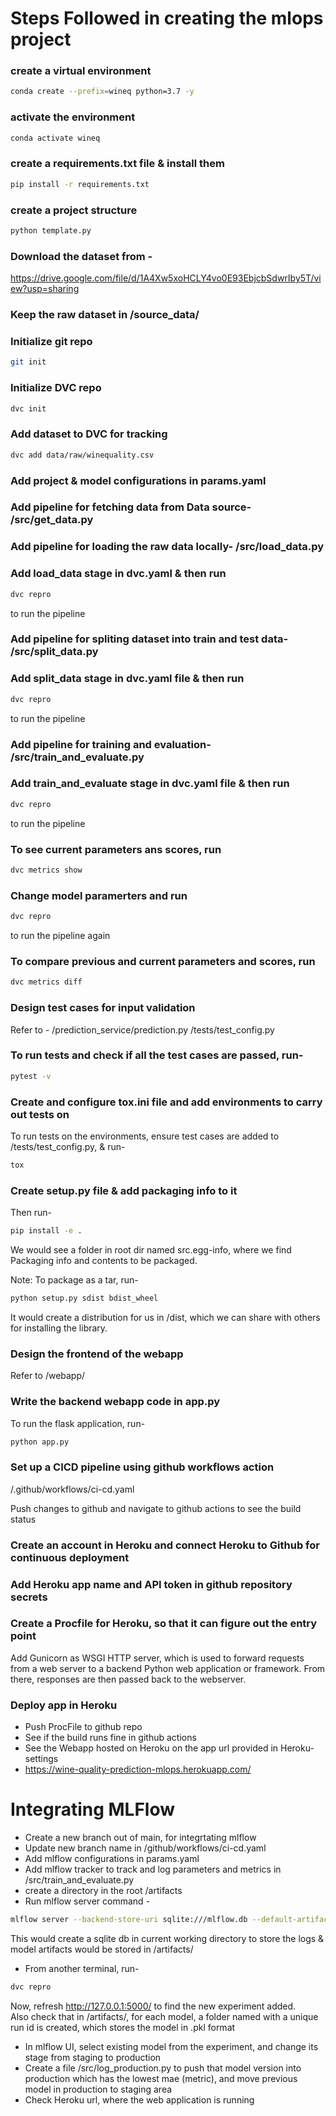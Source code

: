 # Steps Followed in creating the mlops project

### create a virtual environment

```bash
conda create --prefix=wineq python=3.7 -y
```

### activate the environment
```bash
conda activate wineq
```

### create a requirements.txt file & install them
```bash
pip install -r requirements.txt
```

### create a project structure
```bash
python template.py
```

### Download the dataset from -
https://drive.google.com/file/d/1A4Xw5xoHCLY4vo0E93EbjcbSdwrIby5T/view?usp=sharing

### Keep the raw dataset in /source_data/

### Initialize git repo
```bash
git init
```

### Initialize DVC repo
```bash
dvc init
```

### Add dataset to DVC for tracking
```bash
dvc add data/raw/winequality.csv
```

### Add project & model configurations in params.yaml

### Add pipeline for fetching data from Data source- /src/get_data.py

### Add pipeline for loading the raw data locally- /src/load_data.py

### Add load_data stage in dvc.yaml & then run
```bash
dvc repro
```
to run the pipeline

### Add pipeline for spliting dataset into train and test data- /src/split_data.py

### Add split_data stage in dvc.yaml file & then run
```bash
dvc repro
```
to run the pipeline

### Add pipeline for training and evaluation- /src/train_and_evaluate.py

### Add train_and_evaluate stage in dvc.yaml file & then run
```bash
dvc repro
```
to run the pipeline

### To see current parameters ans scores, run
```bash
dvc metrics show
```

### Change model paramerters and run
```bash
dvc repro
```
to run the pipeline again

### To compare previous and current parameters and scores, run
```bash
dvc metrics diff
```

### Design test cases for input validation
Refer to -
/prediction_service/prediction.py
/tests/test_config.py

### To run tests and check if all the test cases are passed, run-
```bash
pytest -v
```

### Create and configure tox.ini file and add environments to carry out tests on
To run tests on the environments, ensure test cases are added to /tests/test_config.py, & run-
```bash
tox
```

### Create setup.py file & add packaging info to it
Then run-
```bash
pip install -e .
```
We would see a folder in root dir named src.egg-info, where we find Packaging info and contents to be packaged.

Note: To package as a tar, run-
```bash
python setup.py sdist bdist_wheel
```
It would create a distribution for us in /dist, which we can share with others for installing the library.

### Design the frontend of the webapp
Refer to /webapp/

### Write the backend webapp code in app.py
To run the flask application, run-
```bash
python app.py
```

### Set up a CICD pipeline using github workflows action
/.github/workflows/ci-cd.yaml

Push changes to github and navigate to github actions to see the build status

### Create an account in Heroku and connect Heroku to Github for continuous deployment

### Add Heroku app name and API token in github repository secrets

### Create a Procfile for Heroku, so that it can figure out the entry point
Add Gunicorn as WSGI HTTP server, which is used to forward requests from a web server  to a backend Python web application or framework. From there, responses are then passed back to the webserver.

### Deploy app in Heroku
- Push ProcFile to github repo
- See if the build runs fine in github actions
- See the Webapp hosted on Heroku on the app url provided in Heroku-settings
- https://wine-quality-prediction-mlops.herokuapp.com/


# Integrating MLFlow

- Create a new branch out of main, for integrtating mlflow
- Update new branch name in /github/workflows/ci-cd.yaml
- Add mlflow configurations in params.yaml
- Add mlflow tracker to track and log parameters and metrics in /src/train_and_evaluate.py
- create a directory in the root /artifacts
- Run mlflow server command -
```bash
mlflow server --backend-store-uri sqlite:///mlflow.db --default-artifact-root ./artifacts --host 127.0.0.1 -p 5000
```
This would create a sqlite db in current working directory to store the logs & model artifacts would be stored in /artifacts/
- From another terminal, run-
```bash
dvc repro
```
Now, refresh http://127.0.0.1:5000/ to find the new experiment added.<br />
Also check that in /artifacts/, for each model, a folder named with a unique run id is created, which stores the model in .pkl format
- In mlflow UI, select existing model from the experiment, and change its stage from staging to production
- Create a file /src/log_production.py to push that model version into production which has the lowest mae (metric), and move previous model in production to staging area
- Check Heroku url, where the web application is running
